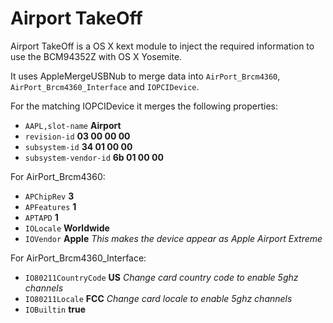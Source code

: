 Airport TakeOff
==============

Airport TakeOff is a OS X kext module to inject the required information to use the BCM94352Z with OS X Yosemite.

It uses AppleMergeUSBNub to merge data into `AirPort_Brcm4360`, `AirPort_Brcm4360_Interface` and `IOPCIDevice`.

For the matching IOPCIDevice it merges the following properties:

 * `AAPL,slot-name` **Airport**
 * `revision-id` **03 00 00 00**
 * `subsystem-id` **34 01 00 00**
 * `subsystem-vendor-id` **6b 01 00 00**

For AirPort_Brcm4360:

 * `APChipRev` **3**
 * `APFeatures` **1**
 * `APTAPD` **1**
 * `IOLocale` **Worldwide**
 * `IOVendor` **Apple** _This makes the device appear as Apple Airport Extreme_

For AirPort_Brcm4360_Interface:

 * `IO80211CountryCode` **US** _Change card country code to enable 5ghz channels_
 * `IO80211Locale` **FCC** _Change card locale to enable 5ghz channels_
 * `IOBuiltin` **true**


